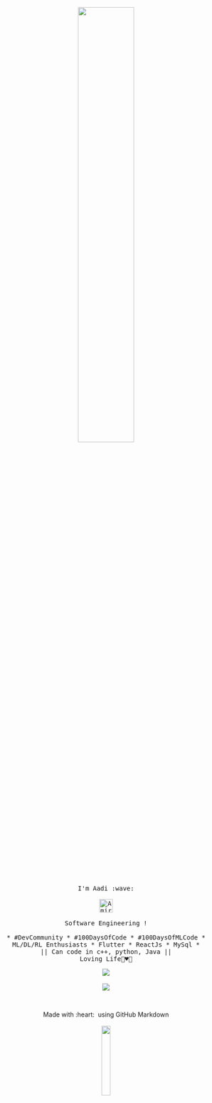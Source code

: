 <p align="center">
  <img src="https://media.giphy.com/media/IhO5Kk5sPEOPshs4n4/giphy.gif" width="50%">
  <br />
  <br />
  <samp>
    I'm Aadi :wave:
    <br />
    <br />
    <a href="https://dev.to/iamirulofficial">
  <img src="https://d2fltix0v2e0sb.cloudfront.net/dev-badge.svg" alt="Amirul Islam's DEV Profile" height="30" width="30">
</a>
    <br />
    <br />
    Software Engineering !
    <br>
    <br>
    * #DevCommunity * #100DaysOfCode * #100DaysOfMLCode * ML/DL/RL Enthusiasts * Flutter * ReactJs * MySql *
                  <br> || Can code in c++, python, Java || <br>
                        Loving Life🌼♥️🥰
  </samp>
</p> 
 <!-- ![Aadi Github Stats](https://github-readme-stats.vercel.app/api?username=iamirulofficial&show_icons=true&title_color=fff&icon_color=79ff97&text_color=9f9f9f&bg_color=151515)-->



<p align="center">
<a href="https://github-readme-stats.vercel.app/api?username=iamirulofficial&show_icons=true&title_color=fff&icon_color=79ff97&text_color=9f9f9f&bg_color=151515">
  <img src="https://github-readme-stats.vercel.app/api?username=iamirulofficial&show_icons=true&title_color=fff&icon_color=79ff97&text_color=9f9f9f&bg_color=151515" />
</a>
<br/>
<br/>
<a href="https://twitter.com/aadicodes"><img src= "https://img.shields.io/twitter/url/https/twitter.com/cloudposse.svg?style=social&label=Follow%20%40aadicodes" /></a></p>
<br/>



<p align="center">
  Made with :heart: &nbsp;using GitHub Markdown
  <br/>
  <br/>
  <img src="https://media.giphy.com/media/jpVnC65DmYeyRL4LHS/giphy.gif" width="20%">
</p>
